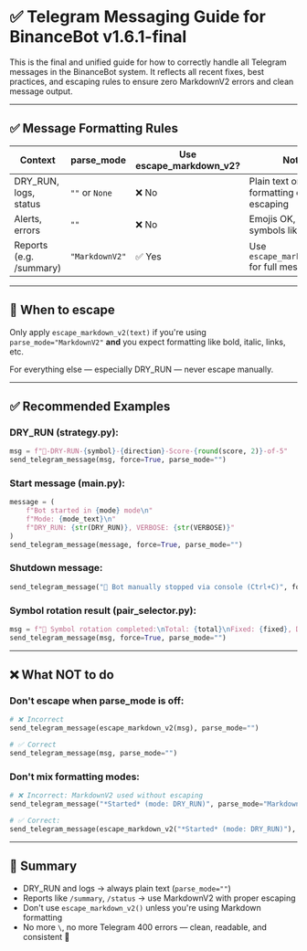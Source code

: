# ✅ Telegram Messaging Guide for BinanceBot v1.6.1-final

This is the final and unified guide for how to correctly handle all Telegram messages in the BinanceBot system. It reflects all recent fixes, best practices, and escaping rules to ensure zero MarkdownV2 errors and clean message output.

---

## ✅ Message Formatting Rules

| Context                 | parse_mode     | Use escape_markdown_v2? | Notes                                        |
| ----------------------- | -------------- | ----------------------- | -------------------------------------------- |
| DRY_RUN, logs, status   | `""` or `None` | ❌ No                   | Plain text only — no formatting or escaping  |
| Alerts, errors          | `""`           | ❌ No                   | Emojis OK, no special symbols like `*`, `_`  |
| Reports (e.g. /summary) | `"MarkdownV2"` | ✅ Yes                  | Use `escape_markdown_v2()` for full messages |

---

## 🔧 When to escape

Only apply `escape_markdown_v2(text)` if you're using `parse_mode="MarkdownV2"` **and** you expect formatting like bold, italic, links, etc.

For everything else — especially DRY_RUN — never escape manually.

---

## ✅ Recommended Examples

### DRY_RUN (strategy.py):

```python
msg = f"🧪-DRY-RUN-{symbol}-{direction}-Score-{round(score, 2)}-of-5"
send_telegram_message(msg, force=True, parse_mode="")
```

### Start message (main.py):

```python
message = (
    f"Bot started in {mode} mode\n"
    f"Mode: {mode_text}\n"
    f"DRY_RUN: {str(DRY_RUN)}, VERBOSE: {str(VERBOSE)}"
)
send_telegram_message(message, force=True, parse_mode="")
```

### Shutdown message:

```python
send_telegram_message("🛑 Bot manually stopped via console (Ctrl+C)", force=True, parse_mode="")
```

### Symbol rotation result (pair_selector.py):

```python
msg = f"🔄 Symbol rotation completed:\nTotal: {total}\nFixed: {fixed}, Dynamic: {dynamic}"
send_telegram_message(msg, force=True, parse_mode="")
```

---

## ❌ What NOT to do

### Don't escape when parse_mode is off:

```python
# ❌ Incorrect
send_telegram_message(escape_markdown_v2(msg), parse_mode="")

# ✅ Correct
send_telegram_message(msg, parse_mode="")
```

### Don't mix formatting modes:

```python
# ❌ Incorrect: MarkdownV2 used without escaping
send_telegram_message("*Started* (mode: DRY_RUN)", parse_mode="MarkdownV2")

# ✅ Correct:
send_telegram_message(escape_markdown_v2("*Started* (mode: DRY_RUN)"), parse_mode="MarkdownV2")
```

---

## 🔁 Summary

- DRY_RUN and logs → always plain text (`parse_mode=""`)
- Reports like `/summary`, `/status` → use MarkdownV2 with proper escaping
- Don't use `escape_markdown_v2()` unless you're using Markdown formatting
- No more `\`, no more Telegram 400 errors — clean, readable, and consistent 💯
